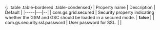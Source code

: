 
{: .table .table-bordered .table-condensed}
| Property name | Description | Default   |
|-----|---|--|
| com.gs.grid.secured  | Security property indicating whether the GSM and GSC should be loaded in a secured mode.  | **false**   |
| com.gs.security.ssl.password | User password for SSL. | |


